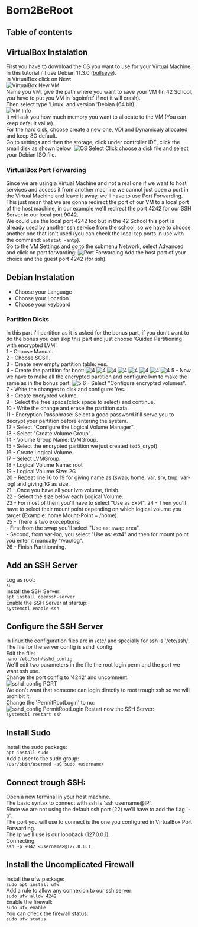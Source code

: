 # Born2BeRoot

## Table of contents

## VirtualBox Instalation
First you have to download the OS you want to use for your Virtual Machine.  
In this tutorial i'll use Debian 11.3.0 ([bullseye](https://cdimage.debian.org/debian-cd/current/amd64/iso-cd/debian-11.3.0-amd64-netinst.iso)).  
In VirtualBox click on New:  
![VirtualBox New VM](https://github.com/GrolschSec/Born2BeRoot/blob/main/Screenshot/1.png)  
Name you VM, give the path where you want to save your VM (In 42 School, you have to put you VM in 'sgoinfre' if not it will crash).  
Then select type 'Linux' and version 'Debian (64 bit).  
![VM Info](https://github.com/GrolschSec/Born2BeRoot/blob/main/Screenshot/2.png)  
It will ask you how much memory you want to allocate to the VM (You can keep default value).  
For the hard disk, choose create a new one, VDI and Dynamicaly allocated and keep 8G default.  
Go to settings and then the storage, click under controller IDE, click the small disk as shown below:
![OS Select](https://github.com/GrolschSec/Born2BeRoot/blob/main/Screenshot/4.png)
Click choose a disk file and select your Debian ISO file.
### VirtualBox Port Forwarding
Since we are using a Virtual Machine and not a real one if we want to host services and access it from another machine we cannot just open a port in the Virtual Machine and leave it away, we'll have to use Port Forwarding.  
This just mean that we are gonna redirect the port of our VM to a local port of the host machine, in our example we'll redirect the port 4242 for our SSH Server to our local port 9042.  
We could use the local port 4242 too but in the 42 School this port is already used by another ssh service from the school, so we have to choose another one that isn't used (you can check the local tcp ports in use with the command: ```netstat -antp```).  
Go to the VM Settings and go to the submenu Network, select Advanced and click on port forwarding:
![Port Forwarding](https://github.com/GrolschSec/Born2BeRoot/blob/main/Screenshot/6.png)
Add the host port of your choice and the guest port 4242 (for ssh).
## Debian Instalation
- Choose your Language  
- Choose your Location
- Choose your keyboard

### Partition Disks
In this part i'll partition as it is asked for the bonus part, if you don't want to do the bonus you can skip this part and just choose 'Guided Partitioning with encrypted LVM'.  
1 - Choose Manual.  
2 - Choose SCSI1.  
3 - Create new empty partition table: yes.  
4 - Create the partition for boot:
![4](https://github.com/GrolschSec/Born2BeRoot/blob/main/Screenshot/boot/1.png)
![4](https://github.com/GrolschSec/Born2BeRoot/blob/main/Screenshot/boot/2.png)
![4](https://github.com/GrolschSec/Born2BeRoot/blob/main/Screenshot/boot/3.png)
![4](https://github.com/GrolschSec/Born2BeRoot/blob/main/Screenshot/boot/4.png)
![4](https://github.com/GrolschSec/Born2BeRoot/blob/main/Screenshot/boot/5.png)
![4](https://github.com/GrolschSec/Born2BeRoot/blob/main/Screenshot/boot/6.png)
![4](https://github.com/GrolschSec/Born2BeRoot/blob/main/Screenshot/boot/7.png)
![4](https://github.com/GrolschSec/Born2BeRoot/blob/main/Screenshot/boot/8.png)
5 - Now we have to make all the encrypted partition and configure lvm to make the same as in the bonus part:
![5](https://github.com/GrolschSec/Born2BeRoot/blob/main/Screenshot/bonus.png)
6 - Select "Configure encrypted volumes".  
7 - Write the changes to disk and configure: Yes.  
8 - Create encrypted volume.  
9 - Select the free space(click space to select) and continue.  
10 - Write the change and erase the partition data.  
11 - Encryption Passphrase: Select a good password it'll serve you to decrypt your partition before entering the system.  
12 - Select "Configure the Logical Volume Manager".  
13 - Select "Create Volume Group".  
14 - Volume Group Name: LVMGroup.  
15 - Select the encrypted partition we just created (sd5_crypt).  
16 - Create Logical Volume.  
17 - Select LVMGroup.  
18 - Logical Volume Name: root  
19 - Logical Volume Size: 2G  
20 - Repeat line 16 to 19 for giving name as (swap, home, var, srv, tmp, var-log) and giving 1G as size.  
21 - Once you have all your lvm volume, finish.  
22 - Select the size below each Logical Volume.  
23 - For most of them you'll have to select "Use as Ext4".
24 - Then you'll have to select their mount point depending on which logical volume you target (Example: home Mount-Point = /home).  
25 - There is two execeptions:  
	- First from the swap you'll select "Use as: swap area".  
	- Second, from var-log, you select "Use as: ext4" and then for mount point you enter it manually "/var/log".  
26 - Finish Partitionning.  

## Add an SSH Server
Log as root:  
	```su```  
Install the SSH Server:  
	```apt install openssh-server```  
Enable the SSH Server at startup:   
	```systemctl enable ssh```  

## Configure the SSH Server
In linux the configuration files are in /etc/ and specially for ssh is '/etc/ssh/'.  
The file for the server config is sshd_config.  
Edit the file:  
	```nano /etc/ssh/sshd_config```  
We'll edit two parameters in the file the root login perm and the port we want ssh use.  
Change the port config to '4242' and uncomment:  
	![sshd_config PORT](https://github.com/GrolschSec/BornToBeRoot/blob/main/Screenshot/15.png)  
We don't want that someone can login directly to root trough ssh so we will prohibit it.  
Change the 'PermitRootLogin' to no:  
	![sshd_config PermitRootLogin](https://github.com/GrolschSec/BornToBeRoot/blob/main/Screenshot/16.png)
Restart now the SSH Server:  
	```systemctl restart ssh```  
## Install Sudo
Install the sudo package:  
	```apt install sudo```  
Add a user to the sudo group:  
	```/usr/sbin/usermod -aG sudo <username>```  
## Connect trough SSH:
Open a new terminal in your host machine.  
The basic syntax to connect with ssh is 'ssh username@IP'.  
Since we are not using the default ssh port (22) we'll have to add the flag '-p'.  
The port you will use to connect is the one you configured in VirtualBox Port Forwarding.  
The Ip we'll use is our loopback (127.0.0.1).  
Connecting:  
	```ssh -p 9042 <username>@127.0.0.1```  

## Install the Uncomplicated Firewall
Install the ufw package:  
	```sudo apt install ufw```  
Add a rule to allow any connexion to our ssh server:  
	```sudo ufw allow 4242```  
Enable the firewall:  
	```sudo ufw enable```  
You can check the firewall status:  
	```sudo ufw status```  
